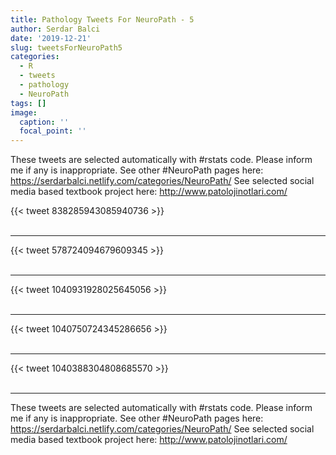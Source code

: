 ```yaml
---
title: Pathology Tweets For NeuroPath - 5
author: Serdar Balci
date: '2019-12-21'
slug: tweetsForNeuroPath5
categories:
  - R
  - tweets
  - pathology
  - NeuroPath
tags: []
image:
  caption: ''
  focal_point: ''
---
```



These tweets are selected automatically with #rstats code. Please inform me if any is inappropriate.
See other #NeuroPath pages here: https://serdarbalci.netlify.com/categories/NeuroPath/ 
See selected social media based textbook project here: http://www.patolojinotlari.com/

{{< tweet 838285943085940736 >}}
<br>
<br>
<hr>
{{< tweet 578724094679609345 >}}
<br>
<br>
<hr>
{{< tweet 1040931928025645056 >}}
<br>
<br>
<hr>
{{< tweet 1040750724345286656 >}}
<br>
<br>
<hr>
{{< tweet 1040388304808685570 >}}
<br>
<br>
<hr>


These tweets are selected automatically with #rstats code. Please inform me if any is inappropriate.
See other #NeuroPath pages here: https://serdarbalci.netlify.com/categories/NeuroPath/ 
See selected social media based textbook project here: http://www.patolojinotlari.com/
